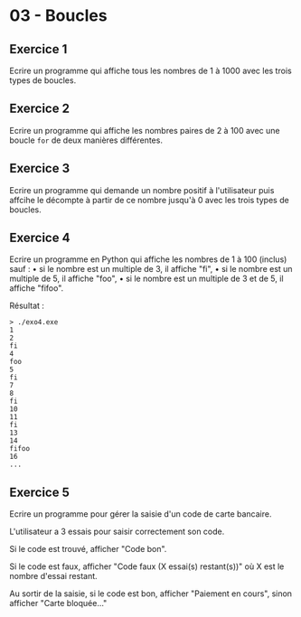 # 03 - Boucles

## Exercice 1

Ecrire un programme qui affiche tous les nombres de 1 à 1000 avec les trois types de boucles.

## Exercice 2

Ecrire un programme qui affiche les nombres paires de 2 à 100 avec une boucle `for` de deux manières différentes.

## Exercice 3

Ecrire un programme qui demande un nombre positif à l'utilisateur puis affcihe le décompte à partir de ce nombre jusqu'à 0 avec les trois types de boucles.

## Exercice 4

Ecrire un programme en Python qui affiche les nombres de 1 à 100 (inclus) sauf : 
•	si le nombre est un multiple de 3, il affiche "fi",
•	si le nombre est un multiple de 5, il affiche "foo",
•	si le nombre est un multiple de 3 et de 5, il affiche "fifoo".

Résultat : 
```
> ./exo4.exe
1
2
fi
4
foo
5
fi
7
8
fi
10
11
fi
13
14
fifoo
16
...
```

## Exercice 5

Ecrire un programme pour gérer la saisie d'un code de carte bancaire.

L'utilisateur a 3 essais pour saisir correctement son code.

Si le code est trouvé, afficher "Code bon".

Si le code est faux, afficher "Code faux (X essai(s) restant(s))" où X est le nombre d'essai restant.

Au sortir de la saisie, si le code est bon, afficher "Paiement en cours", sinon afficher "Carte bloquée..." 
